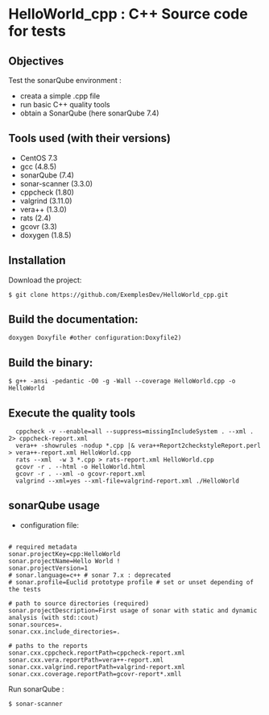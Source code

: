 # HelloWorld_cpp : C++ Source code for tests

## Objectives

Test the sonarQube environment :

* creata a simple .cpp file
* run basic C++ quality tools
* obtain a SonarQube (here sonarQube 7.4)


## Tools used (with their versions)

- CentOS 7.3
- gcc (4.8.5)
- sonarQube (7.4)
- sonar-scanner (3.3.0)
- cppcheck (1.80)
- valgrind (3.11.0)
- vera++ (1.3.0)
- rats (2.4)
- gcovr (3.3)
- doxygen (1.8.5)

## Installation

Download the project:

`$ git clone https://github.com/ExemplesDev/HelloWorld_cpp.git`

## Build the documentation:

`doxygen Doxyfile #other configuration:Doxyfile2)`

## Build the binary:

`$ g++ -ansi -pedantic -O0 -g -Wall --coverage HelloWorld.cpp -o HelloWorld`

## Execute the quality tools

```
  cppcheck -v --enable=all --suppress=missingIncludeSystem . --xml . 2> cppcheck-report.xml
  vera++ -showrules -nodup *.cpp |& vera++Report2checkstyleReport.perl > vera++-report.xml HelloWorld.cpp
  rats --xml  -w 3 *.cpp > rats-report.xml HelloWorld.cpp
  gcovr -r . --html -o HelloWorld.html
  gcovr -r . --xml -o gcovr-report.xml
  valgrind --xml=yes --xml-file=valgrind-report.xml ./HelloWorld
```

## sonarQube usage

* configuration file:

```

# required metadata
sonar.projectKey=cpp:HelloWorld
sonar.projectName=Hello World ! 
sonar.projectVersion=1
# sonar.language=c++ # sonar 7.x : deprecated
# sonar.profile=Euclid prototype profile # set or unset depending of the tests

# path to source directories (required)
sonar.projectDescription=First usage of sonar with static and dynamic analysis (with std::cout)
sonar.sources=.
sonar.cxx.include_directories=.

# paths to the reports
sonar.cxx.cppcheck.reportPath=cppcheck-report.xml
sonar.cxx.vera.reportPath=vera++-report.xml
sonar.cxx.valgrind.reportPath=valgrind-report.xml
sonar.cxx.coverage.reportPath=gcovr-report*.xmll

```

Run sonarQube :

`$ sonar-scanner` 


